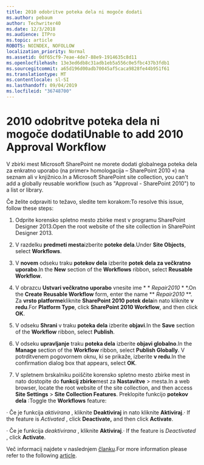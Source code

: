```yaml
---
title: 2010 odobritve poteka dela ni mogoče dodati
ms.author: pebaum
author: Techwriter40
ms.date: 12/3/2018
ms.audience: ITPro
ms.topic: article
ROBOTS: NOINDEX, NOFOLLOW
localization_priority: Normal
ms.assetid: 0df65cf9-7eae-4de7-88e9-1914635c8d11
ms.openlocfilehash: 13e3ed6db8c31adb1eb5a556c0e5fbc437b3fdb1
ms.sourcegitcommit: a65d196d00adb70045af5caca9828fe44b951f61
ms.translationtype: MT
ms.contentlocale: sl-SI
ms.lasthandoff: 09/04/2019
ms.locfileid: "36748700"
---
```

# <a name="unable-to-add-2010-approval-workflow"></a><span data-ttu-id="5c05e-102">2010 odobritve poteka dela ni mogoče dodati</span><span class="sxs-lookup"><span data-stu-id="5c05e-102">Unable to add 2010 Approval Workflow</span></span>

<span data-ttu-id="5c05e-103">V zbirki mest Microsoft SharePoint ne morete dodati globalnega poteka dela za enkratno uporabo (na primer» homologacija – SharePoint 2010 «) na seznam ali v knjižnico.</span><span class="sxs-lookup"><span data-stu-id="5c05e-103">In a Microsoft SharePoint site collection, you can't add a globally reusable workflow (such as "Approval - SharePoint 2010") to a list or library.</span></span>
  
<span data-ttu-id="5c05e-104">Če želite odpraviti to težavo, sledite tem korakom:</span><span class="sxs-lookup"><span data-stu-id="5c05e-104">To resolve this issue, follow these steps:</span></span> 
  
1. <span data-ttu-id="5c05e-105">Odprite korensko spletno mesto zbirke mest v programu SharePoint Designer 2013.</span><span class="sxs-lookup"><span data-stu-id="5c05e-105">Open the root website of the site collection in SharePoint Designer 2013.</span></span>
  
2. <span data-ttu-id="5c05e-106">V razdelku **predmeti mesta**izberite **poteke dela**.</span><span class="sxs-lookup"><span data-stu-id="5c05e-106">Under **Site Objects**, select **Workflows**.</span></span> 
  
3. <span data-ttu-id="5c05e-107">V **novem** odseku traku **potekov dela** izberite **potek dela za večkratno uporabo**.</span><span class="sxs-lookup"><span data-stu-id="5c05e-107">In the **New** section of the **Workflows** ribbon, select **Reusable Workflow**.</span></span> 
  
4. <span data-ttu-id="5c05e-108">V obrazcu **Ustvari večkratno uporabo** vnesite ime \* \* *Repair2010* \* \*.</span><span class="sxs-lookup"><span data-stu-id="5c05e-108">On the **Create Reusable Workflow** form, enter the name \*\* *Repair2010* \*\*.</span></span> <span data-ttu-id="5c05e-109">Za **vrsto platforme**kliknite **SharePoint 2010 potek dela**in nato kliknite **v redu**.</span><span class="sxs-lookup"><span data-stu-id="5c05e-109">For **Platform Type**, click **SharePoint 2010 Workflow**, and then click **OK**.</span></span> 
  
1. <span data-ttu-id="5c05e-110">V odseku **Shrani** v traku **poteka dela** izberite **objavi**.</span><span class="sxs-lookup"><span data-stu-id="5c05e-110">In the **Save** section of the **Workflow** ribbon, select **Publish**.</span></span> 
  
2. <span data-ttu-id="5c05e-111">V odseku **upravljanje** traku **poteka dela** izberite **objavi globalno**.</span><span class="sxs-lookup"><span data-stu-id="5c05e-111">In the **Manage** section of the **Workflow** ribbon, select **Publish Globally**.</span></span> <span data-ttu-id="5c05e-112">V potrditvenem pogovornem oknu, ki se prikaže, izberite **v redu**.</span><span class="sxs-lookup"><span data-stu-id="5c05e-112">In the confirmation dialog box that appears, select **OK**.</span></span> 
  
3. <span data-ttu-id="5c05e-113">V spletnem brskalniku poiščite korensko spletno mesto zbirke mest in nato dostopite do **funkcij zbirke**mest za **Nastavitve** \> mesta.</span><span class="sxs-lookup"><span data-stu-id="5c05e-113">In a web browser, locate the root website of the site collection, and then access **Site Settings** \> **Site Collection Features**.</span></span> <span data-ttu-id="5c05e-114">Preklopite funkcijo **potekov dela** :</span><span class="sxs-lookup"><span data-stu-id="5c05e-114">Toggle the **Workflows** feature:</span></span> 
  
<span data-ttu-id="5c05e-115">· Če je funkcija *aktivirana* , kliknite **Deaktiviraj** in nato kliknite **Aktiviraj**.</span><span class="sxs-lookup"><span data-stu-id="5c05e-115">· If the feature is  *Activated*  , click **Deactivate,** and then click **Activate**.</span></span> 
  
<span data-ttu-id="5c05e-116">· Če je funkcija *deaktivirana* , kliknite **Aktiviraj**.</span><span class="sxs-lookup"><span data-stu-id="5c05e-116">· If the feature is  *Deactivated*  , click **Activate**.</span></span> 
  
<span data-ttu-id="5c05e-117">Več informacij najdete v naslednjem [članku](https://go.microsoft.com/fwlink/?linkid=2047770&amp;clcid=0x409).</span><span class="sxs-lookup"><span data-stu-id="5c05e-117">For more information please refer to the following [article](https://go.microsoft.com/fwlink/?linkid=2047770&amp;clcid=0x409).</span></span>
  

